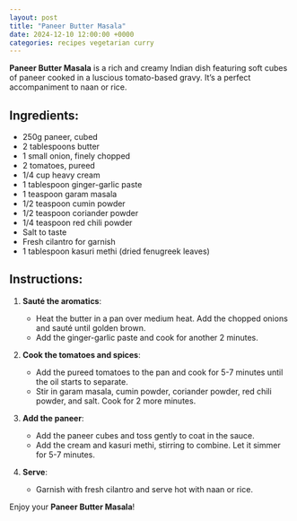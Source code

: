 ```yaml
---
layout: post  
title: "Paneer Butter Masala"  
date: 2024-12-10 12:00:00 +0000  
categories: recipes vegetarian curry  
---
```


**Paneer Butter Masala** is a rich and creamy Indian dish featuring soft cubes of paneer cooked in a luscious tomato-based gravy. It’s a perfect accompaniment to naan or rice.

## Ingredients:
<ul class="ingredients-list">
<li class="ingredient">250g paneer, cubed</li>
<li class="ingredient">2 tablespoons butter</li>
<li class="ingredient">1 small onion, finely chopped</li>
<li class="ingredient">2 tomatoes, pureed</li>
<li class="ingredient">1/4 cup heavy cream</li>
<li class="ingredient">1 tablespoon ginger-garlic paste</li>
<li class="ingredient">1 teaspoon garam masala</li>
<li class="ingredient">1/2 teaspoon cumin powder</li>
<li class="ingredient">1/2 teaspoon coriander powder</li>
<li class="ingredient">1/4 teaspoon red chili powder</li>
<li class="ingredient">Salt to taste</li>
<li class="ingredient">Fresh cilantro for garnish</li>
<li class="ingredient">1 tablespoon kasuri methi (dried fenugreek leaves)</li>
</ul>

## Instructions:
1. **Sauté the aromatics**:  
   - Heat the butter in a pan over medium heat. Add the chopped onions and sauté until golden brown.  
   - Add the ginger-garlic paste and cook for another 2 minutes.

2. **Cook the tomatoes and spices**:  
   - Add the pureed tomatoes to the pan and cook for 5-7 minutes until the oil starts to separate.  
   - Stir in garam masala, cumin powder, coriander powder, red chili powder, and salt. Cook for 2 more minutes.

3. **Add the paneer**:  
   - Add the paneer cubes and toss gently to coat in the sauce.  
   - Add the cream and kasuri methi, stirring to combine. Let it simmer for 5-7 minutes.

4. **Serve**:  
   - Garnish with fresh cilantro and serve hot with naan or rice.

Enjoy your **Paneer Butter Masala**!
